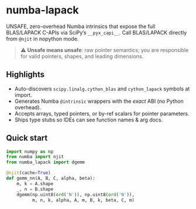 # numba-lapack

UNSAFE, zero-overhead Numba intrinsics that expose the full BLAS/LAPACK C-APIs
via SciPy’s `__pyx_capi__`. Call BLAS/LAPACK directly from `@njit` in nopython mode.

> ⚠️ **Unsafe means unsafe**: raw pointer semantics; you are responsible for valid pointers, shapes, and leading dimensions.

## Highlights

- Auto-discovers `scipy.linalg.cython_blas` and `cython_lapack` symbols at import.
- Generates Numba `@intrinsic` wrappers with the *exact* ABI (no Python overhead).
- Accepts arrays, typed pointers, or by-ref scalars for pointer parameters.
- Ships type stubs so IDEs can see function names & arg docs.

## Quick start

```python
import numpy as np
from numba import njit
from numba_lapack import dgemm

@njit(cache=True)
def gemm_nn(A, B, C, alpha, beta):
    m, k = A.shape
    _, n = B.shape
    dgemm(np.uint8(ord('N')), np.uint8(ord('N')),
          m, n, k, alpha, A, m, B, k, beta, C, m)
